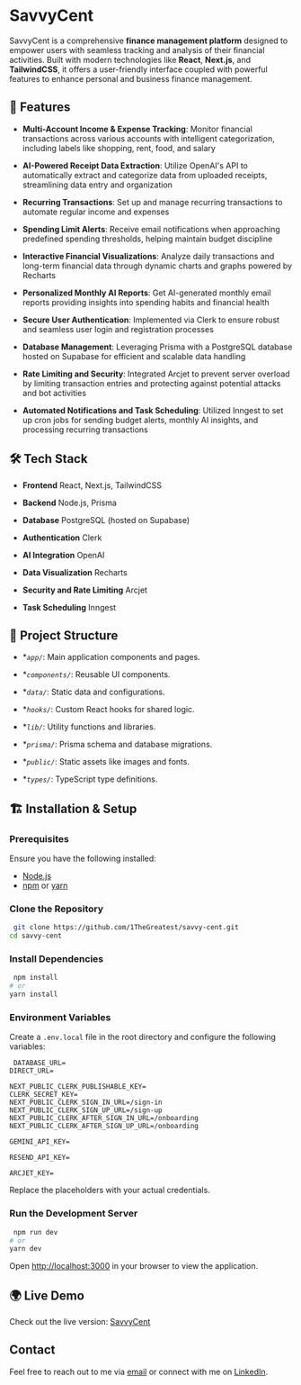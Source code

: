 # SavvyCent

SavvyCent is a comprehensive **finance management platform** designed to empower users with seamless tracking and analysis of their financial activities. Built with modern technologies like **React**, **Next.js**, and **TailwindCSS**, it offers a user-friendly interface coupled with powerful features to enhance personal and business finance management.

## 🚀 Features

- **Multi-Account Income & Expense Tracking**: Monitor financial transactions across various accounts with intelligent categorization, including labels like shopping, rent, food, and salary

- **AI-Powered Receipt Data Extraction**: Utilize OpenAI's API to automatically extract and categorize data from uploaded receipts, streamlining data entry and organization

- **Recurring Transactions**: Set up and manage recurring transactions to automate regular income and expenses

- **Spending Limit Alerts**: Receive email notifications when approaching predefined spending thresholds, helping maintain budget discipline

- **Interactive Financial Visualizations**: Analyze daily transactions and long-term financial data through dynamic charts and graphs powered by Recharts

- **Personalized Monthly AI Reports**: Get AI-generated monthly email reports providing insights into spending habits and financial health

- **Secure User Authentication**: Implemented via Clerk to ensure robust and seamless user login and registration processes

- **Database Management**: Leveraging Prisma with a PostgreSQL database hosted on Supabase for efficient and scalable data handling

- **Rate Limiting and Security**: Integrated Arcjet to prevent server overload by limiting transaction entries and protecting against potential attacks and bot activities

- **Automated Notifications and Task Scheduling**: Utilized Inngest to set up cron jobs for sending budget alerts, monthly AI insights, and processing recurring transactions

## 🛠️ Tech Stack

- **Frontend** React, Next.js, TailwindCSS

- **Backend** Node.js, Prisma

- **Database** PostgreSQL (hosted on Supabase)

- **Authentication** Clerk

- **AI Integration** OpenAI

- **Data Visualization** Recharts

- **Security and Rate Limiting** Arcjet

- **Task Scheduling** Inngest

## 📂 Project Structure

- \*_`app/`_: Main application components and pages.

- \*_`components/`_: Reusable UI components.

- \*_`data/`_: Static data and configurations.

- \*_`hooks/`_: Custom React hooks for shared logic.

- \*_`lib/`_: Utility functions and libraries.

- \*_`prisma/`_: Prisma schema and database migrations.

- \*_`public/`_: Static assets like images and fonts.

- \*_`types/`_: TypeScript type definitions.

## 🏗️ Installation & Setup

### Prerequisites

Ensure you have the following installed:

- [Node.js](https://nodejs.og/)
- [npm](https://www.npmjs.com/) or [yarn](https://yarnpkg.cm/)

### Clone the Repository

```bash
 git clone https://github.com/1TheGreatest/savvy-cent.git
cd savvy-cent
```

### Install Dependencies

```bash
 npm install
# or
yarn install
```

### Environment Variables

Create a `.env.local` file in the root directory and configure the following variables:

```env
 DATABASE_URL=
DIRECT_URL=

NEXT_PUBLIC_CLERK_PUBLISHABLE_KEY=
CLERK_SECRET_KEY=
NEXT_PUBLIC_CLERK_SIGN_IN_URL=/sign-in
NEXT_PUBLIC_CLERK_SIGN_UP_URL=/sign-up
NEXT_PUBLIC_CLERK_AFTER_SIGN_IN_URL=/onboarding
NEXT_PUBLIC_CLERK_AFTER_SIGN_UP_URL=/onboarding

GEMINI_API_KEY=

RESEND_API_KEY=

ARCJET_KEY=
```

Replace the placeholders with your actual credentials.

### Run the Development Server

```bash
 npm run dev
# or
yarn dev
```

Open [http://localhost:3000](http://localhost:3000) in your browser to view the application.

## 🌍 Live Demo

Check out the live version: [SavvyCent](https://savvy-cent.vercel.app/)

## Contact

Feel free to reach out to me via [email](mailto:sampomahdev@gmail.com) or connect with me on [LinkedIn](https://www.linkedin.com/in/solomon-ampomah-a67128141/).
